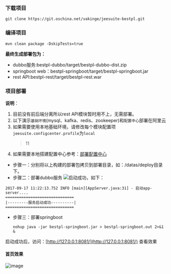 ### 下载项目

```
git clone https://git.oschina.net/vakinge/jeesuite-bestpl.git
```

### 编译项目

```
mvn clean package -DskipTests=true
```

**最终生成部署包为：**

* dubbo服务:bestpl-dubbo/target/bestpl-dubbo-dist.zip
* springboot web：bestpl-springboot/target/bestpl-springboot.jar
* rest API:bestpl-rest/target/bestpl-rest.war

### 项目部署

**说明**：
  1. 目前没有前后端分离所以rest API模块暂时用不上，无需部署。
  2. 以下演示`基础环境`(mysql、kafka、redis、zookeeper)和`配置中心`部署在阿里云
  3. 如果需要使用本地基础环境，请修改每个模块配置项`jeesuite.configcenter.profile`为`local`
     > 11
  4. 如果需要本地搭建配置中心参考：[部署配置中心](./confcenter.md)


* 步骤一：分别将以上构建的部署包拷贝到部署目录，如：/datas/deploy目录下。
* 步骤二：部署dubbo服务
  ![](http://ojmezn0eq.bkt.clouddn.com/duubo-deploy-1.png)启动成功，如下：

```
2017-09-17 11:22:13.752 INFO [main][AppServer.java:31] - 启动app-server....
==============================
|---------服务启动成功----------|
==============================
```

* 步骤三：部署springboot
  ```
  nohup java -jar bestpl-springboot.jar > bestpl-springboot.out 2>&1 &
  ```

启动成功后，访问：[http://127.0.0.1:8081/](http://127.0.0.1:8081/)  查看效果

#### 首页效果
![image](http://ojmezn0eq.bkt.clouddn.com/bestpl_snapshot.png)